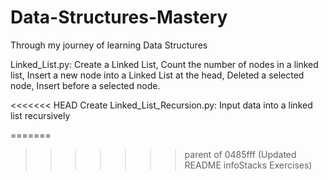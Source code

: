 # Data-Structures-Mastery
 Through my journey of learning Data Structures
 
 Linked_List.py: Create a Linked List, Count the number of nodes in a linked list, Insert a new node into a Linked List at the head, Deleted a selected node, Insert before a selected node. 

<<<<<<< HEAD
 Create Linked_List_Recursion.py: Input data into a linked list recursively


=======
>>>>>>> parent of 0485fff (Updated README infoStacks Exercises)
